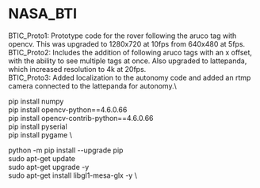 # NASA_BTI

BTIC_Proto1: Prototype code for the rover following the aruco tag with opencv. This was upgraded to 1280x720 at 10fps from 640x480 at 5fps.\
BTIC_Proto2: Includes the addition of following aruco tags with an x offset, with the ability to see multiple tags at once. Also upgraded to lattepanda, which increased resolution to 4k at 20fps.\
BTIC_Proto3: Added localization to the autonomy code and added an rtmp camera connected to the lattepanda for autonomy.\


pip install numpy\
pip install opencv-python==4.6.0.66\
pip install opencv-contrib-python==4.6.0.66\
pip install pyserial\
pip install pygame \

python -m pip install --upgrade pip\
sudo apt-get update\
sudo apt-get upgrade -y\
sudo apt-get install libgl1-mesa-glx -y \
